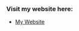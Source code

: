 ### Visit my website here:
- [My Website](https://nguyencatnguyen.github.io/CatNguyen/Main/index.html)